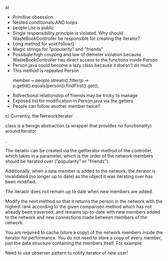 a) 
- Primitive obsession
- Nested conditionals AND loops
- people List is public 
- Single responsibility principle is violated. Why should WasteBookController be responsible for creating the iterator?
- Long method for void follow()
- Magic strings for "popularity" and "friends"
- Possibale high coupling and law of demeter violation because WasteBookController has direct access to the functions inside Person
- Person.java could become a lazy class because it doesn't do much
- This method is repeated
Person<P> member = people.stream().filter(p -> p.getId().equals(person)).findFirst().get();
- Bidirectional relationship of friends may be tricky to manage
- Exposed list for modification in Person.java via the getters
- People can follow another member twice!!

c)
Currently, the NetworkIterator<P> class is a benign abstraction (a wrapper that provides no functionality) around Iterator<P>.

 The iterator can be created via the getIterator method of the controller, which takes in a parameter, which is the order of the network members should be iterated over ("popularity" or "friends").


Additionally, when a new member is added to the network, the iterator is invalidated (no longer up to date) as the object it was iterating over has been modified. 


The iterator does not remain up to date when new members are added.



Modify the next method so that it returns the person in the network with the highest rank according to the given comparison method which has not already been traversed, and remains up-to-date with new members added to the network and new connections made between members of the network.


You are required to cache (store a copy) of the network members inside the iterator for performance. You do not need to store a copy of every member, just the data structure containing the members itself.
For example:


Need to use observer pattern to notify iterator of new user!
